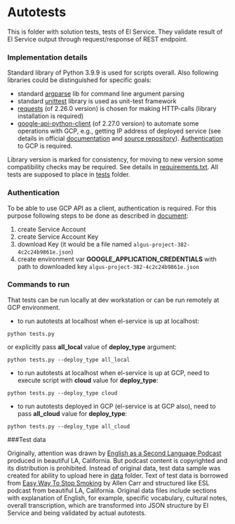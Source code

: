 # Autotests

This is folder with solution tests, tests of El Service. They validate result of El Service output through request/response of REST endpoint.

### Implementation details

Standard library of Python 3.9.9 is used for scripts overall. Also following libraries could be distinguished for specific goals:
- standard [argparse](https://docs.python.org/3/library/argparse.html) lib for command line argument parsing
- standard [unittest](https://docs.python.org/3/library/unittest.html) library is used as unit-test framework
- [requests](https://docs.python-requests.org/en/latest/) (of 2.26.0 version) is chosen for making HTTP-calls (library installation is required)
- [google-api-python-client](https://pypi.org/project/google-api-python-client/) (of 2.27.0 version) to automate some operations with GCP, e.g., getting IP address of deployed service (see details in official [documentation](https://cloud.google.com/apis/docs/client-libraries-explained) and [source repository](https://github.com/googleapis/google-api-python-client/blob/main/docs/README.md)). [Authentication](#authentication) to GCP is required.

Library version is marked for consistency, for moving to new version some compatibility checks may be required. See details in [requirements.txt](./requirements.txt).
All tests are supposed to place in [tests](./tests) folder. 

### Authentication

To be able to use GCP API as a client, authentication is required. For this purpose following steps to be done as described in [document](https://cloud.google.com/docs/authentication/getting-started):
1. create Service Account 
2. create Service Account Key
3. download Key (it would be a file named `algus-project-382-4c2c24b9861e.json`)
4. create environment var **GOOGLE_APPLICATION_CREDENTIALS** with path to downloaded key `algus-project-382-4c2c24b9861e.json`

### Commands to run

That tests can be run locally at dev workstation or can be run remotely at GCP environment.
- to run autotests at localhost when el-service is up at localhost:
```
python tests.py 
```
or explicitly pass **all_local** value of **deploy_type** argument:
```
python tests.py --deploy_type all_local
```
- to run autotests at localhost when el-service is up at GCP, need to execute script with **cloud** value for **deploy_type**:
```
python tests.py --deploy_type cloud
```
- to run autotests deployed in GCP (el-service is at GCP also), need to pass **all_cloud** value for **deploy_type**:
```
python tests.py --deploy_type all_cloud
```

###Test data

Originally, attention was drawn by [English as a Second Language Podcast](https://www.eslpod.com/) produced in beautiful LA, California. But podcast content is copyrighted and its distribution is prohibited. Instead of original data, test data sample was created for ability to upload here in [data](./data) folder. Text of test data is borrowed from [Easy Way To Stop Smoking](https://en.wikipedia.org/wiki/The_Easy_Way_to_Stop_Smoking) by Allen Carr and structured like ESL podcast from beautiful LA, California. Original data files include sections with explanation of English, for example, specific vocabulary, cultural notes, overall transcription, which are transformed into JSON structure by El Service and being validated by actual autotests.
